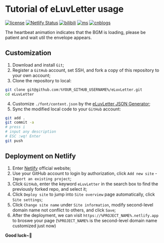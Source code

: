 # Tutorial of eLuvLetter usage
[![license](https://img.shields.io/github/license/MuGemSt/eLuvLetter.svg)](https://github.com/MuGemSt/eLuvLetter/blob/master/LICENSE)
[![Netlify Status](https://api.netlify.com/api/v1/badges/154babf2-94f7-4abf-a333-6f3e150dcf09/deploy-status)](https://eluvletter.netlify.app)
[![bilibili](https://img.shields.io/badge/bilibili-BV1NADfYCE1V-fc8bab.svg)](https://www.bilibili.com/video/BV1NADfYCE1V)
[![ms](https://img.shields.io/badge/ModelScope-eluvletter-624aff.svg)](https://www.modelscope.cn/studios/MuGemSt/eluvletter)
[![cnblogs](https://img.shields.io/badge/cnblogs-16617269-075db3.svg)](https://www.cnblogs.com/MuGem/p/16617269.html)

The heartbeat animation indicates that the BGM is loading, please be patient and wait util the envelope appears.

## Customization
1. Download and install `Git`;
2. Register a `GitHub` account, set SSH, and fork a copy of this repository to your own account;
3. Clone the repository to local:
```bash
git clone git@github.com:%YOUR_GITHUB_USERNAME%/eLuvLetter.git
cd eLuvLetter
```

4. Customize `./font/content.json` by the [eLuvLetter JSON Generator](https://www.modelscope.cn/studios/MuGemSt/eluvletter);
5. Sync the modified local code to your `GitHub` account:
```bash
git add .
git commit -a
# press i
# input any description
# ESC :wq! Enter
git push
```

## Deployment on Netlify
1. Enter [Netlify](https://app.netlify.com) official website;
2. Use your GitHub account to login by authorization, click `Add new site` - `Import an existing project`;
3. Click `GitHub`, enter the keyword `eLuvLetter` in the search box to find the previously forked repo, and select it;
4. Click `Deploy site` to jump into `Site overview` page automatically, click `Site settings`;
5. Click `Change site name` under `Site information`, modify second-level domain name not conflict to others, and click `Save`;
6. After the deployment, we can visit `https://%PROJECT_NAME%.netlify.app` to broswe your page (`%PROJECT_NAME%` is the second-level domain name customized just now)

**Good luck~💖**
